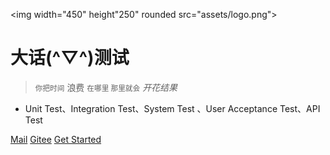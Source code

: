 <img width="450" height"250" rounded src="assets/logo.png">

# 大话(**^▽^**)测试

> <small>你把时间</small> 浪费 <small>在哪里 那里就会</small><em> 开花结果 </em>

- Unit Test、Integration Test、System Test 、User Acceptance Test、API Test

[Mail](mailto:shenjb@thunisoft.com)
[Gitee](http://shen89s.gitee.io)
[Get Started](#软件测试简史)

